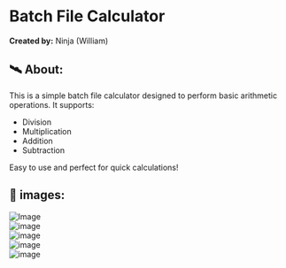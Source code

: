 <h1>Batch File Calculator</h1>
<p><strong>Created by:</strong> Ninja (William)</p>


<h2>🛰 About:</h2>
<p>This is a simple batch file calculator designed to perform basic arithmetic operations. It supports:</p>
<ul>
    <li>Division</li>
    <li>Multiplication</li>
    <li>Addition</li>
    <li>Subtraction</li>
</ul>
<p>Easy to use and perfect for quick calculations!</p>

<h2>🌠 images:</h2>

![Image](https://github.com/user-attachments/assets/8a8afa38-50e1-4768-96d0-d99816fceb26)
<br>
![image](https://github.com/user-attachments/assets/7ca4423f-fd5a-441e-84c5-cb0270ebcfce)
<br>
![image](https://github.com/user-attachments/assets/f4985001-d2d9-44d2-8e69-fd295e24495e)
<br>
![image](https://github.com/user-attachments/assets/40be7551-8b06-4985-aa8d-d9d4a9e61ded)
<br>
![image](https://github.com/user-attachments/assets/b6f6438d-2e55-4bd3-b106-e6af3bf31e95)



